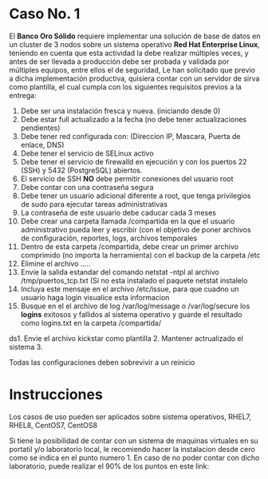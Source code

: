 # Caso No. 1

El **Banco Oro Sólido** requiere implementar una solución de base de datos en un cluster de 3 nodos sobre un sistema operativo **Red Hat Enterprise Linux**, teniendo en cuenta que esta actividad la debe realizar múltiples veces, y antes de ser llevada a producción debe ser probada y validada por múltiples equipos, entre ellos el de seguridad, Le han solicitado que previo a dicha implementación productiva, quisiera contar con un servidor de sirva como plantilla, el cual cumpla con los siguientes requisitos previos a la entrega:

1. Debe ser una instalación fresca y nueva. (iniciando desde 0)
2. Debe estar full actualizado a la fecha (no debe tener actualizaciones pendientes)
3. Debe tener red configurada con: (Direccion IP, Mascara, Puerta de enlace, DNS)
4. Debe tener el servicio de SELinux activo
5. Debe tener el servicio de firewalld en ejecución y con los puertos 22 (SSH) y 5432 (PostgreSQL) abiertos.
6. El servicio de SSH **NO** debe permitir conexiones del usuario root
7. Debe contar con una contraseña segura
8. Debe tener un usuario adicional diferente a root, que tenga privilegios de sudo para ejecutar tareas administrativas
9. La contraseña de este usuario debe caducar cada 3 meses
10. Debe crear una carpeta llamada /compartida en la que el usuario administrativo pueda leer y escribir (con el objetivo de poner archivos de configuración, reportes, logs, archivos temporales
11. Dentro de esta carpeta /compartida, debe crear un primer archivo comprimido (no importa la herramienta) con el backup de la carpeta /etc
12. Elimine el archivo .....
13. Envie la salida estandar del comando netstat -ntpl al archivo /tmp/puertos_tcp.txt (Si no esta instalado el paquete netstat instalelo
14. Incluya este mensaje en el archivo /etc/issue, para que cuadno un usuario haga login visualice esta informacion
15. Busque en el el archivo de log /var/log/message o /var/log/secure los **logins** exitosos y fallidos al sistema operativo y guarde el resultado como logins.txt en la carpeta /compartida/

ds1. Envie el archivo kickstar como plantilla 
2. Mantener actrualizado el sistema
3. 


Todas las configuraciones deben sobrevivir a un reinicio


# Instrucciones

Los casos de uso pueden ser aplicados sobre sistema operativos, RHEL7, RHEL8, CentOS7, CentOS8

Si tiene la posibilidad de contar con un sistema de maquinas virtuales en su portatil y/o laboratorio local, le recomiendo hacer la instalacion desde cero como se indica en el punto numero 1. En caso de no poder contar con dicho laboratorio, puede realizar el 90% de los puntos en este link:


